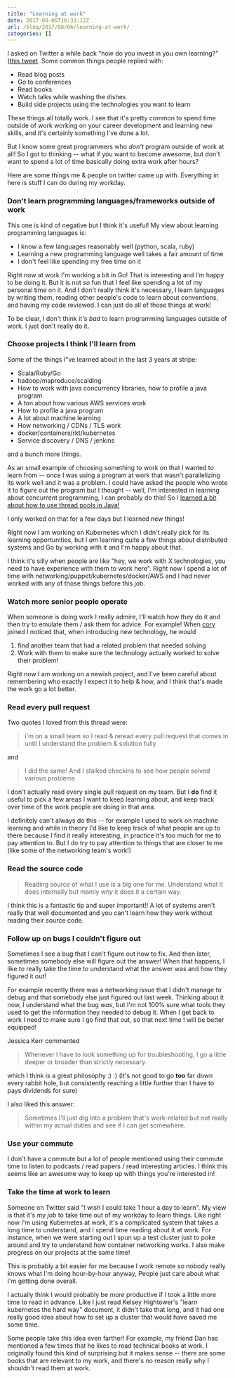 ```yaml
---
title: "Learning at work"
date: 2017-08-06T16:33:12Z
url: /blog/2017/08/06/learning-at-work/
categories: []
---
```

 
I asked on Twitter a while back "how do you invest in you own learning?" ([this tweet](https://twitter.com/b0rk/status/887111177062555648). Some common things people replied with: 
 
* Read blog posts 
* Go to conferences 
* Read books 
* Watch talks while washing the dishes 
* Build side projects using the technologies you want to learn 
 
These things all totally work. I see that it's pretty common to spend time
outside of work working on your career development and learning new skills, and
it's certainly something I've done a lot. 
 
But I know some great programmers who *don't* program outside of work at all!
So I got to thinking -- what if you want to become awesome, but don't want to
spend a lot of time basically doing extra work after hours? 
 
Here are some things me & people on twitter came up with. Everything in here is
stuff I can do during my workday. 
 
### Don't learn programming languages/frameworks outside of work 
 
This one is kind of negative but I think it's useful! My view about learning programming languages is: 
 
* I know a few languages reasonably well (python, scala, ruby) 
* Learning a new programming language well takes a fair amount of time 
* I don't feel like spending my free time on it 
 
Right now at work I'm working a bit in Go! That is interesting and I'm happy to
be doing it. But it is not *so* fun that I feel like spending a lot of my
personal time on it. And I don't really think it's necessary, I learn languages
by writing them, reading other people's code to learn about conventions, and
having my code reviewed. I can just do all of those things at work! 
 
To be clear, I don't think it's *bad* to learn programming languages outside of
work. I just don't really do it. 
 
### Choose projects I think I'll learn from 
 
Some of the things I"ve learned about in the last 3 years at stripe: 
 
* Scala/Ruby/Go 
* hadoop/mapreduce/scalding 
* How to work with java concurrency libraries, how to profile a java program 
* A ton about how various AWS services work 
* How to profile a java program 
* A lot about machine learning 
* How networking / CDNs / TLS work 
* docker/containers/rkt/kubernetes 
* Service discovery / DNS / jenkins  
 
and a bunch more things.

As an small example of choosing something to work on that I wanted to learn from --
once I was using a program at work that wasn't parallelizing its work well and
it was a problem. I could have asked the people who wrote it to figure out the
program but I thought -- well, I'm interested in learning about concurrent
programming, I can probably do this! So I [learned a bit about how to use thread pools in Java!](https://jvns.ca/blog/2016/03/29/thread-pools-part-ii-i-love-blocking/)  
 
I only worked on that for a few days but I learned new things!
 
Right now I am working on Kubernetes which I didn't really pick for its
learning opportunities, but I *am* learning quite a few things about
distributed systems and Go by working with it and I'm happy about that. 
 
I think it's silly when people are like "hey, we work with X technologies, you
need to have experience with them to work here". Right now I spend a lot of
time with networking/puppet/kubernetes/docker/AWS and I had never worked with
any of those things before this job. 
 
### Watch more senior people operate 
 
When someone is doing work I really admire, I'll watch how they do it and then try to emulate them / ask them for advice. For example! When [cory](http://onemogin.com/) joined I noticed that, when introducing new technology, he would 
 
 
1. find another team that had a related problem that needed solving 
2. Work with them to make sure the technology actually worked to solve their problem! 
 
Right now I am working on a newish project, and I've been careful about
remembering who exactly I expect it to help & how, and I think that's made the
work go a lot better. 
 

### Read every pull request

Two quotes I loved from this thread were:

> i'm on a small team so I read & reread every pull request that comes in until
> I understand the problem & solution fully
 
and

> I did the same! And I stalked checkins to see how people solved various
> problems

I don't actually read every single pull request on my team. But I **do** find
it useful to pick a few areas I want to keep learning about, and keep track
over time of the work people are doing in that area.

I definitely can't always do this -- for example I used to work on machine
learning and while in theory I'd like to keep track of what people are up to
there because I find it really interesting, in practice it's too much for me to
pay attention to. But I do try to pay attention to things that are closer to me
(like some of the networking team's work!)

### Read the source code 

> Reading source of what I use is a big one for me. Understand what it does
> internally but mainly *why* it does it a certain way.

I think this is a fantastic tip and super important!! A lot of systems aren't
really that well documented and you can't learn how they work without reading
their source code.

### Follow up on bugs I couldn't figure out 
 
Sometimes I see a bug that I can't figure out how to fix. And then later,
sometimes somebody else will figure out the answer! When that happens, I like
to really take the time to understand what the answer was and how they figured
it out!
 
For example recently there was a networking issue that I didn't manage to debug
and that somebody else just figured out last week. Thinking about it now, I
understand what the bug *was*, but I'm not 100% sure what tools they used to
get the information they needed to debug it. When I get back to work I need to
make sure I go find that out, so that next time I will be better equipped! 
 

Jessica Kerr commented

> Whenever I have to look something up for troubleshooting, I go a little deeper
> or broader than strictly necessary.

which I think is a great philosophy :) :) (it's not good to go **too** far
down every rabbit hole, but consistently reaching a little further than I have
to pays dividends for sure)

I also liked this answer:

> Sometimes I'll just dig into a problem that's work-related but not really
> within my actual duties and see if I can get somewhere.
 
### Use your commute

I don't have a commute but a lot of people mentioned using their commute time
to listen to podcasts / read papers / read interesting articles. I think
this seems like an awesome way to keep up with things you're interested in!

### Take the time at work to learn 
 
Someone on Twitter said "I wish I could take 1 hour a day to learn". My view is
that it's my *job* to take time out of my workday to learn things. Like
right now I'm using Kubernetes at work, it's a complicated system that takes a
long time to understand, and I spend time reading about it at work. For
instance, when we were starting out I spun up a test cluster just to poke
around and try to understand how container networking works. I also make
progress on our projects at the same time! 
 
This is probably a bit easier for me because I work remote so nobody really knows
what I'm doing hour-by-hour anyway, People just care about what I'm getting
done overall. 
 
I actually think I would probably be *more* productive if I took a little more
time to read in advance. Like I just read Kelsey Hightower's "learn kubernetes
the hard way" document, it didn't take that long, and it had one really good
idea about how to set up a cluster that would have saved me some time. 
 
Some people take this idea even farther! For example, my friend Dan has
mentioned a few times that he likes to read technical books at work. I
originally found this kind of surprising but it makes sense -- there are some
books that are relevant to my work, and there's no reason really why I
shouldn't read them at
work. 
